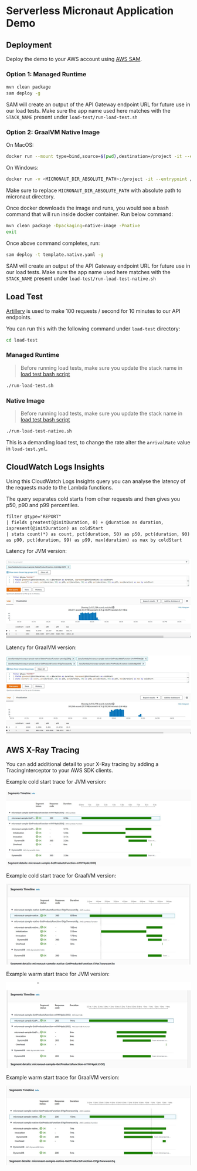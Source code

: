 # Serverless Micronaut Application Demo

## Deployment

Deploy the demo to your AWS account using [AWS SAM](https://aws.amazon.com/serverless/sam/).

### Option 1: Managed Runtime

```bash
mvn clean package
sam deploy -g
```
SAM will create an output of the API Gateway endpoint URL for future use in our load tests. 
Make sure the app name used here matches with the `STACK_NAME` present under `load-test/run-load-test.sh`

### Option 2: GraalVM Native Image

On MacOS:
```bash
docker run --mount type=bind,source=$(pwd),destination=/project -it --entrypoint /bin/bash marksailes/al2-graalvm:11-22.0.0.2
```

On Windows:
```bash
docker run -v <MICRONAUT_DIR_ABSOLUTE_PATH>:/project -it --entrypoint /bin/bash marksailes/al2-graalvm:11-22.0.0.2
```
Make sure to replace `MICRONAUT_DIR_ABSOLUTE_PATH` with absolute path to micronaut directory.
 
Once docker downloads the image and runs, you would see a bash command that will run inside docker container.
Run below command:

```bash
mvn clean package -Dpackaging=native-image -Pnative
exit
```

Once above command completes, run:
```bash
sam deploy -t template.native.yaml -g
```
SAM will create an output of the API Gateway endpoint URL for future use in our load tests. 
Make sure the app name used here matches with the `STACK_NAME` present under `load-test/run-load-test-native.sh`

## Load Test

[Artillery](https://www.artillery.io/) is used to make 100 requests / second for 10 minutes to our API endpoints. 

You can run this with the following command under `load-test` directory:

```bash
cd load-test
```

### Managed Runtime
> Before running load tests, make sure you update the stack name in [load test bash script](./load-test/run-load-test.sh)

```bash
./run-load-test.sh
```

### Native Image
> Before running load tests, make sure you update the stack name in [load test bash script](./load-test/run-load-test-native.sh)

```bash
./run-load-test-native.sh
```

This is a demanding load test, to change the rate alter the `arrivalRate` value in `load-test.yml`.

## CloudWatch Logs Insights

Using this CloudWatch Logs Insights query you can analyse the latency of the requests made to the Lambda functions.

The query separates cold starts from other requests and then gives you p50, p90 and p99 percentiles.

```
filter @type="REPORT"
| fields greatest(@initDuration, 0) + @duration as duration, ispresent(@initDuration) as coldStart
| stats count(*) as count, pct(duration, 50) as p50, pct(duration, 90) as p90, pct(duration, 99) as p99, max(duration) as max by coldStart
```

Latency for JVM version:
<p align="center">
  <img src="../imgs/micronaut/micronaut-sample-log-insights.JPG" alt="JVM Version Log Insights"/>
</p>

Latency for GraalVM version:

<p align="center">
  <img src="../imgs/micronaut/micronaut-native-log-insights.JPG" alt="GraalVM Version Log Insights"/>
</p>

## AWS X-Ray Tracing
You can add additional detail to your X-Ray tracing by adding a TracingInterceptor to your AWS SDK clients.

Example cold start trace for JVM version:

<p align="center">
  <img src="../imgs/micronaut/micronaut-sample-cold-trace.JPG" alt="JVM Version Cold Trace Example"/>
</p>

Example cold start trace for GraalVM version:

<p align="center">
  <img src="../imgs/micronaut/micronaut-native-cold-trace.JPG" alt="GraalVM Version Cold Trace Example"/>
</p>

Example warm start trace for JVM version:

<p align="center">
  <img src="../imgs/micronaut/micronaut-sample-warm-trace.JPG" alt="JVM Version Warm Trace Example"/>
</p>

Example warm start trace for GraalVM version:

<p align="center">
  <img src="../imgs/micronaut/micronaut-native-warm-trace.JPG" alt="GraalVM Version Warm Trace Example"/>
</p>

